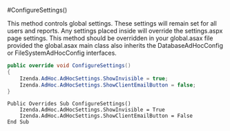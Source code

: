 #ConfigureSettings()

This method controls global settings. These settings will remain set for all users and reports. Any settings placed inside will override the settings.aspx page settings. This method should be overridden in your global.asax file provided the global.asax main class also inherits the DatabaseAdHocConfig or FileSystemAdHocConfig interfaces.

```csharp
public override void ConfigureSettings()
{
    Izenda.AdHoc.AdHocSettings.ShowInvisible = true; 
    Izenda.AdHoc.AdHocSettings.ShowClientEmailButton = false;
}
```

```visualbasic
Public Overrides Sub ConfigureSettings()
    Izenda.AdHoc.AdHocSettings.ShowInvisible = True
    Izenda.AdHoc.AdHocSettings.ShowClientEmailButton = False
End Sub